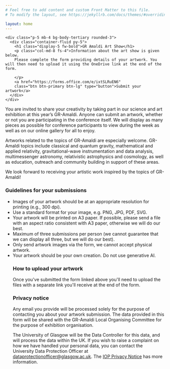 ```yaml
---
# Feel free to add content and custom Front Matter to this file.
# To modify the layout, see https://jekyllrb.com/docs/themes/#overriding-theme-defaults

layout: home
---
```


<main>
  <div class="container py-4">

    <div class="p-5 mb-4 bg-body-tertiary rounded-3">
      <div class="container-fluid py-5">
        <h1 class="display-5 fw-bold">GR Amaldi Art Show</h1>
        <p class="col-md-8 fs-4">Information about the art show is given below. 
		Please complete the form providing details of your artwork. You will then need to upload it using the OneDrive link at the end of the form.

		</p>
        <a href="https://forms.office.com/e/ixtSLRuEN6"
        class="btn btn-primary btn-lg" type="button">Submit your artwork</a>
      </div>
    </div>
	
<p>You are invited to share your creativity by taking part in our science and art exhibition at this year’s GR-Amaldi. Anyone can submit an artwork, whether or not you are participating in the conference itself. We will display as many pieces as possible for conference participants to view during the week as well as on our online gallery for all to enjoy.</p>

<p>Artworks related to the topics of GR-Amaldi are especially welcome. GR-Amaldi topics include classical and quantum gravity, mathematical and applied relativity, gravitational-wave instrumentation and data analysis, multimessenger astronomy, relativistic astrophysics and cosmology, as well as education, outreach and community building in support of these areas.</p>

<p>We look forward to receiving your artistic work inspired by the topics of GR-Amaldi!</p>

<h3>Guidelines for your submissions</h3>

<ul>
    <li>Images of your artwork should be at an appropriate resolution for printing (e.g., 300 dpi).</li>
    <li>Use a standard format for your image, e.g. PNG, JPG, PDF, SVG.</li>
    <li>Your artwork will be printed on A3 paper. If possible, please send a file with an aspect ratio consistent with A3 paper, otherwise we will do our best.</li>
    <li>Maximum of three submissions per person (we cannot guarantee that we can display all three, but we will do our best).</li>
    <li>Only send artwork images via the form, we cannot accept physical artwork.</li>
    <li>Your artwork should be your own creation. Do not use generative AI.</li>


<h3>How to upload your artwork</h3>

<p>Once you've submitted the form linked above you'll need to upload the files with a separate link you'll receive at the end of the form.</p>

<h3>Privacy notice</h3>

<p>Any email you provide will be processed solely for the purpose of contacting you about your artwork submission. The data provided in this form will be shared with the GR-Amaldi Local Organising Committee for the purpose of exhibition organisation.</p>

The University of Glasgow will be the Data Controller for this data, and will process the data within the UK. If you wish to raise a complaint on how we have handled your personal data, you can contact the University Data Protection Officer at dataprotectionofficer@glasgow.ac.uk. The <a href="https://www.iop.org/privacy-notice-cookie-policy">IOP Privacy Notice</a> has more information.

  </div>
</main>
